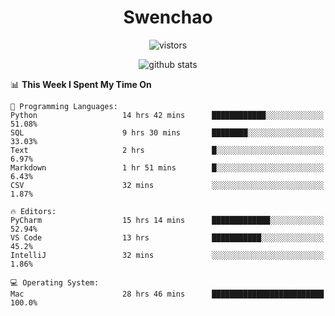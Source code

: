 <h1 align="center">Swenchao</h3>

<p align="center">
  <img src="https://visitor-badge.glitch.me/badge?page_id=Swenchao" alt="vistors" />
</p>

<p align="center">
  <img src="https://github-readme-stats.vercel.app/api?username=Swenchao&count_private=true&show_icons=true&theme=vue-dark&hide_title=true" alt="github stats" />
</p>

<!--START_SECTION:waka-->
📊 **This Week I Spent My Time On** 

```text
💬 Programming Languages: 
Python                   14 hrs 42 mins      ████████████░░░░░░░░░░░░░   51.08% 
SQL                      9 hrs 30 mins       ████████░░░░░░░░░░░░░░░░░   33.03% 
Text                     2 hrs               █░░░░░░░░░░░░░░░░░░░░░░░░   6.97% 
Markdown                 1 hr 51 mins        █░░░░░░░░░░░░░░░░░░░░░░░░   6.43% 
CSV                      32 mins             ░░░░░░░░░░░░░░░░░░░░░░░░░   1.87%

🔥 Editors: 
PyCharm                  15 hrs 14 mins      █████████████░░░░░░░░░░░░   52.94% 
VS Code                  13 hrs              ███████████░░░░░░░░░░░░░░   45.2% 
IntelliJ                 32 mins             ░░░░░░░░░░░░░░░░░░░░░░░░░   1.86%

💻 Operating System: 
Mac                      28 hrs 46 mins      █████████████████████████   100.0%

```


<!--END_SECTION:waka-->
